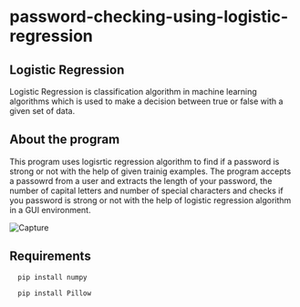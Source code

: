 # password-checking-using-logistic-regression
 
## Logistic Regression

Logistic Regression is classification algorithm in machine learning algorithms which is used to make a decision between true or false with a given set of data.

## About the program

This program uses logisrtic regression algorithm to find if a password is strong or not with the help of given trainig examples. The program accepts a passowrd from a user and extracts the length of your password, the number of capital letters and number of special characters and checks if you password is strong or not with the help of logistic regression algorithm in a GUI environment.

![Capture](https://user-images.githubusercontent.com/65342857/123462962-93a3cc80-d608-11eb-8ab2-f3700186b76a.JPG)


## Requirements

```
  pip install numpy
```
```
  pip install Pillow
```
